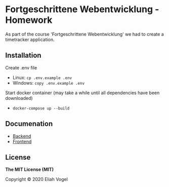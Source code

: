 # Fortgeschrittene Webentwicklung - Homework
As part of the course 'Fortgeschrittene Webentwicklung' we had to create a timetracker application.

## Installation

Create .env file

* Linux: `cp .env.example .env`
* Windows: `copy .env.example .env`

Start docker container (may take a while until all dependencies have been downloaded)

* `docker-compose up --build`

## Documenation

* [Backend](app/backend/README.md)
* [Frontend](app/frontend/README.md)

## License
**The MIT License (MIT)**

Copyright © 2020 Eliah Vogel